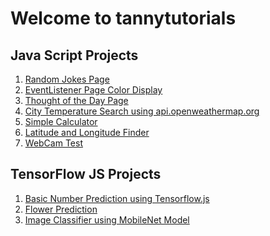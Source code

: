 # Welcome to tannytutorials

## Java Script Projects

1) [Random Jokes Page](https://tanmoy1999.github.io/tannytutorials/index1.html)<br  />
2) [EventListener Page Color Display](https://tanmoy1999.github.io/tannytutorials/eventListener.html)<br  />
3) [Thought of the Day Page](https://tanmoy1999.github.io/tannytutorials/thoughtOfTheDay.html)<br  />
4) [City Temperature Search using api.openweathermap.org](https://tanmoy1999.github.io/tannytutorials/cityTemp.html)<br  />
5) [Simple Calculator](https://tanmoy1999.github.io/tannytutorials/simpleCalculator.html)<br  />
6) [Latitude and Longitude Finder](https://tanmoy1999.github.io/tannytutorials/latlong.html)<br  />
7) [WebCam Test](https://tanmoy1999.github.io/tannytutorials/WebcamTest.html)<br  />

## TensorFlow JS Projects

1) [Basic Number Prediction using Tensorflow.js](https://tanmoy1999.github.io/tannytutorials/tfjs/basic_tfjs.html)<br  />
2) [Flower Prediction](https://tanmoy1999.github.io/tannytutorials/tfjs/iris.html)<br  />
3) [Image Classifier using MobileNet Model](https://tanmoy1999.github.io/tannytutorials/tfjs/imgClass.html)<br  />

